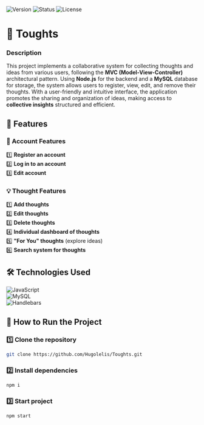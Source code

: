 ![Version](https://img.shields.io/badge/version-v1.0.0-blue.svg) ![Status](https://img.shields.io/badge/status-complete-brightgreen.svg) ![License](https://img.shields.io/badge/license-MIT-green.svg)

# 💭 Toughts

### Description  
This project implements a collaborative system for collecting thoughts and ideas from various users, following the **MVC (Model-View-Controller)** architectural pattern. Using **Node.js** for the backend and a **MySQL** database for storage, the system allows users to register, view, edit, and remove their thoughts. With a user-friendly and intuitive interface, the application promotes the sharing and organization of ideas, making access to **collective insights** structured and efficient.

## 🚀 Features

### 👤 Account Features  
1️⃣ **Register an account**  
2️⃣ **Log in to an account**  
3️⃣ **Edit account**

### 💡 Thought Features  
1️⃣ **Add thoughts**  
2️⃣ **Edit thoughts**  
3️⃣ **Delete thoughts**  
4️⃣ **Individual dashboard of thoughts**  
5️⃣ **"For You" thoughts** (explore ideas)  
6️⃣ **Search system for thoughts**  

## 🛠️ Technologies Used  
![JavaScript](https://img.shields.io/badge/javascript-%23323330.svg?style=for-the-badge&logo=javascript&logoColor=%23F7DF1E)  
![MySQL](https://img.shields.io/badge/MySQL-4479A1?style=for-the-badge&logo=mysql&logoColor=white)  
![Handlebars](https://img.shields.io/badge/handlebars.js-f0772b?style=for-the-badge&logo=handlebarsdotjs&logoColor=black)  

## 📂 How to Run the Project

### 1️⃣ Clone the repository  
```bash
git clone https://github.com/Hugolelis/Toughts.git
```
### 2️⃣ Install dependencies 
```bash
npm i
```
### 3️⃣ Start project
```bash
npm start
```


